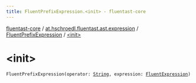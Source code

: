 ```yaml
---
title: FluentPrefixExpression.<init> - fluentast-core
---
```


[fluentast-core](../../index.html) / [at.hschroedl.fluentast.ast.expression](../index.html) / [FluentPrefixExpression](index.html) / [&lt;init&gt;](.)

# &lt;init&gt;

`FluentPrefixExpression(operator: `[`String`](https://kotlinlang.org/api/latest/jvm/stdlib/kotlin/-string/index.html)`, expression: `[`FluentExpression`](../-fluent-expression/index.html)`)`
